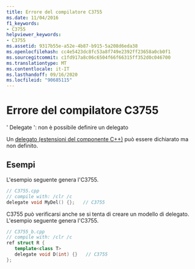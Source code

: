 ```yaml
---
title: Errore del compilatore C3755
ms.date: 11/04/2016
f1_keywords:
- C3755
helpviewer_keywords:
- C3755
ms.assetid: 9317b55e-a52e-4b87-b915-5a208d6eda38
ms.openlocfilehash: cc4e5423dc8fc53a8f749e2392ff23658a0cb0f1
ms.sourcegitcommit: c1fd917a8c06c6504f66f66315ff352d0c046700
ms.translationtype: MT
ms.contentlocale: it-IT
ms.lasthandoff: 09/16/2020
ms.locfileid: "90685115"
---
```

# <a name="compiler-error-c3755"></a>Errore del compilatore C3755

' Delegate ': non è possibile definire un delegato

Un [delegato (estensioni del componente C++)](../../extensions/delegate-cpp-component-extensions.md) può essere dichiarato ma non definito.

## <a name="examples"></a>Esempi

L'esempio seguente genera l'C3755.

```cpp
// C3755.cpp
// compile with: /clr /c
delegate void MyDel() {};   // C3755
```

C3755 può verificarsi anche se si tenta di creare un modello di delegato. L'esempio seguente genera l'C3755.

```cpp
// C3755_b.cpp
// compile with: /clr /c
ref struct R {
   template<class T>
   delegate void D(int) {}   // C3755
};
```
